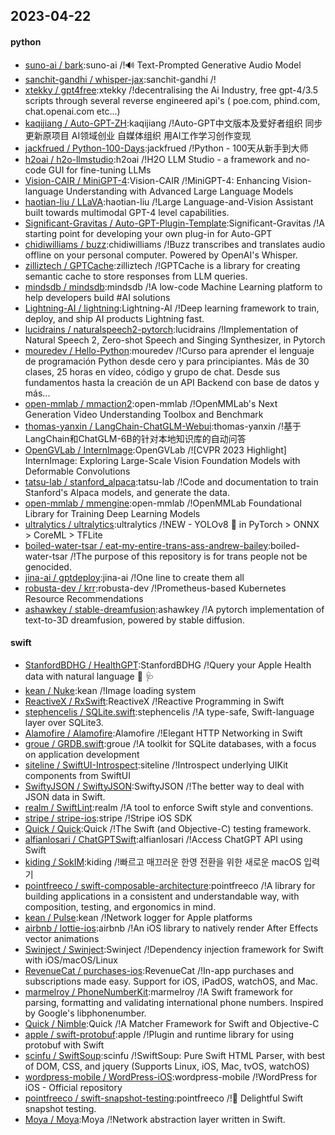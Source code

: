 ## 2023-04-22

#### python
* [suno-ai / bark](https://github.com/suno-ai/bark):suno-ai /!🔊
Text-Prompted Generative Audio Model
* [sanchit-gandhi / whisper-jax](https://github.com/sanchit-gandhi/whisper-jax):sanchit-gandhi /!
* [xtekky / gpt4free](https://github.com/xtekky/gpt4free):xtekky /!decentralising the Ai Industry, free gpt-4/3.5 scripts through several reverse engineered api's ( poe.com, phind.com, chat.openai.com etc...)
* [kaqijiang / Auto-GPT-ZH](https://github.com/kaqijiang/Auto-GPT-ZH):kaqijiang /!Auto-GPT中文版本及爱好者组织 同步更新原项目 AI领域创业 自媒体组织 用AI工作学习创作变现
* [jackfrued / Python-100-Days](https://github.com/jackfrued/Python-100-Days):jackfrued /!Python - 100天从新手到大师
* [h2oai / h2o-llmstudio](https://github.com/h2oai/h2o-llmstudio):h2oai /!H2O LLM Studio - a framework and no-code GUI for fine-tuning LLMs
* [Vision-CAIR / MiniGPT-4](https://github.com/Vision-CAIR/MiniGPT-4):Vision-CAIR /!MiniGPT-4: Enhancing Vision-language Understanding with Advanced Large Language Models
* [haotian-liu / LLaVA](https://github.com/haotian-liu/LLaVA):haotian-liu /!Large Language-and-Vision Assistant built towards multimodal GPT-4 level capabilities.
* [Significant-Gravitas / Auto-GPT-Plugin-Template](https://github.com/Significant-Gravitas/Auto-GPT-Plugin-Template):Significant-Gravitas /!A starting point for developing your own plug-in for Auto-GPT
* [chidiwilliams / buzz](https://github.com/chidiwilliams/buzz):chidiwilliams /!Buzz transcribes and translates audio offline on your personal computer. Powered by OpenAI's Whisper.
* [zilliztech / GPTCache](https://github.com/zilliztech/GPTCache):zilliztech /!GPTCache is a library for creating semantic cache to store responses from LLM queries.
* [mindsdb / mindsdb](https://github.com/mindsdb/mindsdb):mindsdb /!A low-code Machine Learning platform to help developers build #AI solutions
* [Lightning-AI / lightning](https://github.com/Lightning-AI/lightning):Lightning-AI /!Deep learning framework to train, deploy, and ship AI products Lightning fast.
* [lucidrains / naturalspeech2-pytorch](https://github.com/lucidrains/naturalspeech2-pytorch):lucidrains /!Implementation of Natural Speech 2, Zero-shot Speech and Singing Synthesizer, in Pytorch
* [mouredev / Hello-Python](https://github.com/mouredev/Hello-Python):mouredev /!Curso para aprender el lenguaje de programación Python desde cero y para principiantes. Más de 30 clases, 25 horas en vídeo, código y grupo de chat. Desde sus fundamentos hasta la creación de un API Backend con base de datos y más...
* [open-mmlab / mmaction2](https://github.com/open-mmlab/mmaction2):open-mmlab /!OpenMMLab's Next Generation Video Understanding Toolbox and Benchmark
* [thomas-yanxin / LangChain-ChatGLM-Webui](https://github.com/thomas-yanxin/LangChain-ChatGLM-Webui):thomas-yanxin /!基于LangChain和ChatGLM-6B的针对本地知识库的自动问答
* [OpenGVLab / InternImage](https://github.com/OpenGVLab/InternImage):OpenGVLab /![CVPR 2023 Highlight] InternImage: Exploring Large-Scale Vision Foundation Models with Deformable Convolutions
* [tatsu-lab / stanford_alpaca](https://github.com/tatsu-lab/stanford_alpaca):tatsu-lab /!Code and documentation to train Stanford's Alpaca models, and generate the data.
* [open-mmlab / mmengine](https://github.com/open-mmlab/mmengine):open-mmlab /!OpenMMLab Foundational Library for Training Deep Learning Models
* [ultralytics / ultralytics](https://github.com/ultralytics/ultralytics):ultralytics /!NEW - YOLOv8
🚀
in PyTorch > ONNX > CoreML > TFLite
* [boiled-water-tsar / eat-my-entire-trans-ass-andrew-bailey](https://github.com/boiled-water-tsar/eat-my-entire-trans-ass-andrew-bailey):boiled-water-tsar /!The purpose of this repository is for trans people not be genocided.
* [jina-ai / gptdeploy](https://github.com/jina-ai/gptdeploy):jina-ai /!One line to create them all
* [robusta-dev / krr](https://github.com/robusta-dev/krr):robusta-dev /!Prometheus-based Kubernetes Resource Recommendations
* [ashawkey / stable-dreamfusion](https://github.com/ashawkey/stable-dreamfusion):ashawkey /!A pytorch implementation of text-to-3D dreamfusion, powered by stable diffusion.

#### swift
* [StanfordBDHG / HealthGPT](https://github.com/StanfordBDHG/HealthGPT):StanfordBDHG /!Query your Apple Health data with natural language
💬
🩺
* [kean / Nuke](https://github.com/kean/Nuke):kean /!Image loading system
* [ReactiveX / RxSwift](https://github.com/ReactiveX/RxSwift):ReactiveX /!Reactive Programming in Swift
* [stephencelis / SQLite.swift](https://github.com/stephencelis/SQLite.swift):stephencelis /!A type-safe, Swift-language layer over SQLite3.
* [Alamofire / Alamofire](https://github.com/Alamofire/Alamofire):Alamofire /!Elegant HTTP Networking in Swift
* [groue / GRDB.swift](https://github.com/groue/GRDB.swift):groue /!A toolkit for SQLite databases, with a focus on application development
* [siteline / SwiftUI-Introspect](https://github.com/siteline/SwiftUI-Introspect):siteline /!Introspect underlying UIKit components from SwiftUI
* [SwiftyJSON / SwiftyJSON](https://github.com/SwiftyJSON/SwiftyJSON):SwiftyJSON /!The better way to deal with JSON data in Swift.
* [realm / SwiftLint](https://github.com/realm/SwiftLint):realm /!A tool to enforce Swift style and conventions.
* [stripe / stripe-ios](https://github.com/stripe/stripe-ios):stripe /!Stripe iOS SDK
* [Quick / Quick](https://github.com/Quick/Quick):Quick /!The Swift (and Objective-C) testing framework.
* [alfianlosari / ChatGPTSwift](https://github.com/alfianlosari/ChatGPTSwift):alfianlosari /!Access ChatGPT API using Swift
* [kiding / SokIM](https://github.com/kiding/SokIM):kiding /!빠르고 매끄러운 한영 전환을 위한 새로운 macOS 입력기
* [pointfreeco / swift-composable-architecture](https://github.com/pointfreeco/swift-composable-architecture):pointfreeco /!A library for building applications in a consistent and understandable way, with composition, testing, and ergonomics in mind.
* [kean / Pulse](https://github.com/kean/Pulse):kean /!Network logger for Apple platforms
* [airbnb / lottie-ios](https://github.com/airbnb/lottie-ios):airbnb /!An iOS library to natively render After Effects vector animations
* [Swinject / Swinject](https://github.com/Swinject/Swinject):Swinject /!Dependency injection framework for Swift with iOS/macOS/Linux
* [RevenueCat / purchases-ios](https://github.com/RevenueCat/purchases-ios):RevenueCat /!In-app purchases and subscriptions made easy. Support for iOS, iPadOS, watchOS, and Mac.
* [marmelroy / PhoneNumberKit](https://github.com/marmelroy/PhoneNumberKit):marmelroy /!A Swift framework for parsing, formatting and validating international phone numbers. Inspired by Google's libphonenumber.
* [Quick / Nimble](https://github.com/Quick/Nimble):Quick /!A Matcher Framework for Swift and Objective-C
* [apple / swift-protobuf](https://github.com/apple/swift-protobuf):apple /!Plugin and runtime library for using protobuf with Swift
* [scinfu / SwiftSoup](https://github.com/scinfu/SwiftSoup):scinfu /!SwiftSoup: Pure Swift HTML Parser, with best of DOM, CSS, and jquery (Supports Linux, iOS, Mac, tvOS, watchOS)
* [wordpress-mobile / WordPress-iOS](https://github.com/wordpress-mobile/WordPress-iOS):wordpress-mobile /!WordPress for iOS - Official repository
* [pointfreeco / swift-snapshot-testing](https://github.com/pointfreeco/swift-snapshot-testing):pointfreeco /!📸
Delightful Swift snapshot testing.
* [Moya / Moya](https://github.com/Moya/Moya):Moya /!Network abstraction layer written in Swift.
